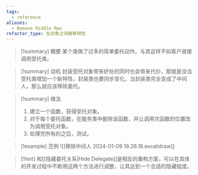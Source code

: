 ```yaml
---
tags:
  - reference
aliases:
  - Remove Middle Man
refactor_type: 在对象之间搬移特性
---
```

> [!summary] 概要
> 某个类做了过多的简单委托动作。与其这样不如客户直接调用受托类。

> [!summary] 动机
> 封装受托对象带来好处的同时也会带来代价，那就是没当受托类增加一个新特性，封装类也要同步变化。当封装类完全变成了中间人，那么就应该移除委托。

> [!summary] 做法
> 1. 建立一个函数，获得受托对象。
> 2. 对于每个委托函数，在服务类中删除该函数，并让调用次函数的位置改为调用受托对象。
> 3. 处理完所有的之后，测试。

> [!example] 范例
> ![[移除中间人 2024-01-09 18.26.18.excalidraw]]

> [!hint]
> 和[[隐藏委托关系|Hide Delegate]]是相反的重构方案，可以在具体的开发过程中不断用这两个方法进行调整，让其达到一个合适的隐藏程度。